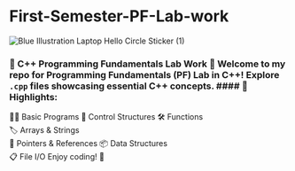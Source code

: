 # First-Semester-PF-Lab-work
![Blue Illustration Laptop Hello Circle Sticker (1)](https://github.com/Ahsanali18/First-Semester-PF-Lab-work/assets/149705869/b990ca73-0b70-4170-8482-994dcc229bd1)
### 🚀 C++ Programming Fundamentals Lab Work  👋 Welcome to my repo for Programming Fundamentals (PF) Lab in C++! Explore `.cpp` files showcasing essential C++ concepts.  #### 📝 Highlights:
👨‍💻 Basic Programs 
🔄 Control Structures 
🛠️ Functions  
🏷️ Arrays &amp; Strings   
🔢 Pointers &amp; References 
📦 Data Structures  
📋 File I/O Enjoy coding! 🚀
